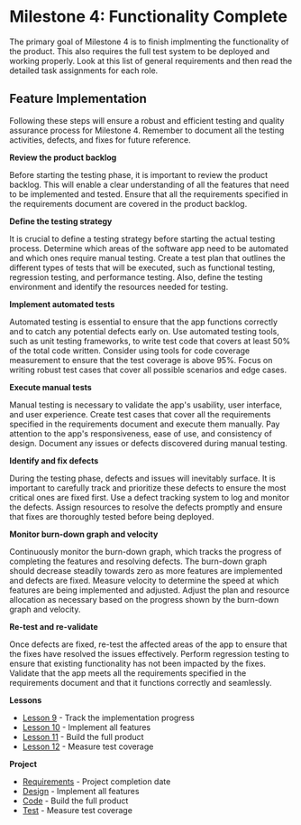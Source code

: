 # Milestone 4: Functionality Complete

The primary goal of Milestone 4 is to finish implmenting the functionality of the product.
This also requires the full test system to be deployed and working properly.  Look at this
list of general requirements and then read the detailed task assignments for each role.


## Feature Implementation

Following these steps will ensure a robust and efficient testing and quality assurance process for Milestone 4. Remember to document all the testing activities, defects, and fixes for future reference.

**Review the product backlog**

Before starting the testing phase, it is important to review the product backlog. This will enable a clear understanding of all the features that need to be implemented and tested. Ensure that all the requirements specified in the requirements document are covered in the product backlog.

**Define the testing strategy**

It is crucial to define a testing strategy before starting the actual testing process. Determine which areas of the software app need to be automated and which ones require manual testing. Create a test plan that outlines the different types of tests that will be executed, such as functional testing, regression testing, and performance testing. Also, define the testing environment and identify the resources needed for testing.

**Implement automated tests**

Automated testing is essential to ensure that the app functions correctly and to catch any potential defects early on. Use automated testing tools, such as unit testing frameworks, to write test code that covers at least 50% of the total code written. Consider using tools for code coverage measurement to ensure that the test coverage is above 95%. Focus on writing robust test cases that cover all possible scenarios and edge cases.

**Execute manual tests**

Manual testing is necessary to validate the app's usability, user interface, and user experience. Create test cases that cover all the requirements specified in the requirements document and execute them manually. Pay attention to the app's responsiveness, ease of use, and consistency of design. Document any issues or defects discovered during manual testing.

**Identify and fix defects**

During the testing phase, defects and issues will inevitably surface. It is important to carefully track and prioritize these defects to ensure the most critical ones are fixed first. Use a defect tracking system to log and monitor the defects. Assign resources to resolve the defects promptly and ensure that fixes are thoroughly tested before being deployed.

**Monitor burn-down graph and velocity**

Continuously monitor the burn-down graph, which tracks the progress of completing the features and resolving defects. The burn-down graph should decrease steadily towards zero as more features are implemented and defects are fixed. Measure velocity to determine the speed at which features are being implemented and adjusted. Adjust the plan and resource allocation as necessary based on the progress shown by the burn-down graph and velocity.

**Re-test and re-validate**

Once defects are fixed, re-test the affected areas of the app to ensure that the fixes have resolved the issues effectively. Perform regression testing to ensure that existing functionality has not been impacted by the fixes. Validate that the app meets all the requirements specified in the requirements document and that it functions correctly and seamlessly.


**Lessons**

* [Lesson 9](m4-Lesson_13.md)   - Track the implementation progress
* [Lesson 10](m4-Lesson_14.md) - Implement all features
* [Lesson 11](m4-Lesson_15.md) - Build the full product
* [Lesson 12](m4-Lesson_16.md) - Measure test coverage

**Project**

* [Requirements](m4-Requirements.md) - Project completion date
* [Design](m4-Design.md) - Implement all features
* [Code](m4-Code.md) - Build the full product
* [Test](m4-Test.md) - Measure test coverage

